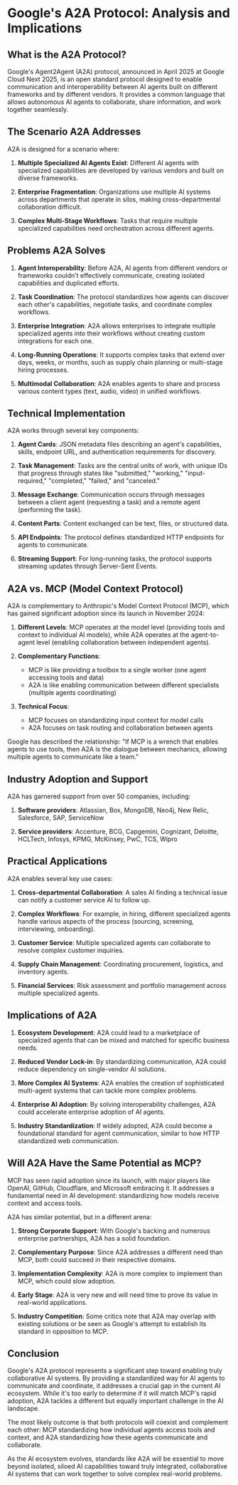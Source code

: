 # Google's A2A Protocol: Analysis and Implications

## What is the A2A Protocol?

Google's Agent2Agent (A2A) protocol, announced in April 2025 at Google Cloud Next 2025, is an open standard protocol designed to enable communication and interoperability between AI agents built on different frameworks and by different vendors. It provides a common language that allows autonomous AI agents to collaborate, share information, and work together seamlessly.

## The Scenario A2A Addresses

A2A is designed for a scenario where:

1. **Multiple Specialized AI Agents Exist**: Different AI agents with specialized capabilities are developed by various vendors and built on diverse frameworks.

1. **Enterprise Fragmentation**: Organizations use multiple AI systems across departments that operate in silos, making cross-departmental collaboration difficult.

1. **Complex Multi-Stage Workflows**: Tasks that require multiple specialized capabilities need orchestration across different agents.

## Problems A2A Solves

1. **Agent Interoperability**: Before A2A, AI agents from different vendors or frameworks couldn't effectively communicate, creating isolated capabilities and duplicated efforts.

1. **Task Coordination**: The protocol standardizes how agents can discover each other's capabilities, negotiate tasks, and coordinate complex workflows.

1. **Enterprise Integration**: A2A allows enterprises to integrate multiple specialized agents into their workflows without creating custom integrations for each one.

1. **Long-Running Operations**: It supports complex tasks that extend over days, weeks, or months, such as supply chain planning or multi-stage hiring processes.

1. **Multimodal Collaboration**: A2A enables agents to share and process various content types (text, audio, video) in unified workflows.

## Technical Implementation

A2A works through several key components:

1. **Agent Cards**: JSON metadata files describing an agent's capabilities, skills, endpoint URL, and authentication requirements for discovery.

1. **Task Management**: Tasks are the central units of work, with unique IDs that progress through states like "submitted," "working," "input-required," "completed," "failed," and "canceled."

1. **Message Exchange**: Communication occurs through messages between a client agent (requesting a task) and a remote agent (performing the task).

1. **Content Parts**: Content exchanged can be text, files, or structured data.

1. **API Endpoints**: The protocol defines standardized HTTP endpoints for agents to communicate.

1. **Streaming Support**: For long-running tasks, the protocol supports streaming updates through Server-Sent Events.

## A2A vs. MCP (Model Context Protocol)

A2A is complementary to Anthropic's Model Context Protocol (MCP), which has gained significant adoption since its launch in November 2024:

1. **Different Levels**: MCP operates at the model level (providing tools and context to individual AI models), while A2A operates at the agent-to-agent level (enabling collaboration between independent agents).

1. **Complementary Functions**:

   - MCP is like providing a toolbox to a single worker (one agent accessing tools and data)
   - A2A is like enabling communication between different specialists (multiple agents coordinating)

1. **Technical Focus**:

   - MCP focuses on standardizing input context for model calls
   - A2A focuses on task routing and collaboration between agents

Google has described the relationship: "If MCP is a wrench that enables agents to use tools, then A2A is the dialogue between mechanics, allowing multiple agents to communicate like a team."

## Industry Adoption and Support

A2A has garnered support from over 50 companies, including:

1. **Software providers**: Atlassian, Box, MongoDB, Neo4j, New Relic, Salesforce, SAP, ServiceNow

1. **Service providers**: Accenture, BCG, Capgemini, Cognizant, Deloitte, HCLTech, Infosys, KPMG, McKinsey, PwC, TCS, Wipro

## Practical Applications

A2A enables several key use cases:

1. **Cross-departmental Collaboration**: A sales AI finding a technical issue can notify a customer service AI to follow up.

1. **Complex Workflows**: For example, in hiring, different specialized agents handle various aspects of the process (sourcing, screening, interviewing, onboarding).

1. **Customer Service**: Multiple specialized agents can collaborate to resolve complex customer inquiries.

1. **Supply Chain Management**: Coordinating procurement, logistics, and inventory agents.

1. **Financial Services**: Risk assessment and portfolio management across multiple specialized agents.

## Implications of A2A

1. **Ecosystem Development**: A2A could lead to a marketplace of specialized agents that can be mixed and matched for specific business needs.

1. **Reduced Vendor Lock-in**: By standardizing communication, A2A could reduce dependency on single-vendor AI solutions.

1. **More Complex AI Systems**: A2A enables the creation of sophisticated multi-agent systems that can tackle more complex problems.

1. **Enterprise AI Adoption**: By solving interoperability challenges, A2A could accelerate enterprise adoption of AI agents.

1. **Industry Standardization**: If widely adopted, A2A could become a foundational standard for agent communication, similar to how HTTP standardized web communication.

## Will A2A Have the Same Potential as MCP?

MCP has seen rapid adoption since its launch, with major players like OpenAI, GitHub, Cloudflare, and Microsoft embracing it. It addresses a fundamental need in AI development: standardizing how models receive context and access tools.

A2A has similar potential, but in a different arena:

1. **Strong Corporate Support**: With Google's backing and numerous enterprise partnerships, A2A has a solid foundation.

1. **Complementary Purpose**: Since A2A addresses a different need than MCP, both could succeed in their respective domains.

1. **Implementation Complexity**: A2A is more complex to implement than MCP, which could slow adoption.

1. **Early Stage**: A2A is very new and will need time to prove its value in real-world applications.

1. **Industry Competition**: Some critics note that A2A may overlap with existing solutions or be seen as Google's attempt to establish its standard in opposition to MCP.

## Conclusion

Google's A2A protocol represents a significant step toward enabling truly collaborative AI systems. By providing a standardized way for AI agents to communicate and coordinate, it addresses a crucial gap in the current AI ecosystem. While it's too early to determine if it will match MCP's rapid adoption, A2A tackles a different but equally important challenge in the AI landscape.

The most likely outcome is that both protocols will coexist and complement each other: MCP standardizing how individual agents access tools and context, and A2A standardizing how these agents communicate and collaborate.

As the AI ecosystem evolves, standards like A2A will be essential to move beyond isolated, siloed AI capabilities toward truly integrated, collaborative AI systems that can work together to solve complex real-world problems.
